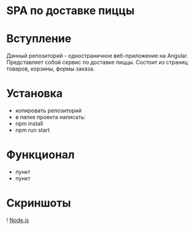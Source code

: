 # SPA по доставке пиццы
# Вступление

Данный репозиторий - одностраничное веб-приложение на Angular.
Представляет собой сервис по доставке пиццы. Состоит из страниц товаров, корзины, формы заказа. 

# Установка

- копировать репозиторий
- в папке проекта написать: 
- npm install
- npm run start

# Функционал
- пункт
- пункт

# Скриншоты

! [Node.js](https://) 


